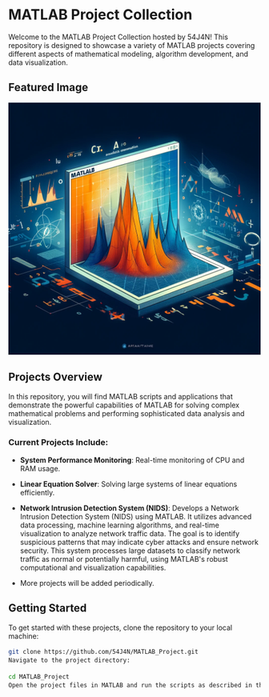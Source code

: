 # MATLAB Project Collection

Welcome to the MATLAB Project Collection hosted by 54J4N! This repository is designed to showcase a variety of MATLAB projects covering different aspects of mathematical modeling, algorithm development, and data visualization.

## Featured Image
![MATLAB Project](MATLAB.png.webp)

## Projects Overview
In this repository, you will find MATLAB scripts and applications that demonstrate the powerful capabilities of MATLAB for solving complex mathematical problems and performing sophisticated data analysis and visualization.

### Current Projects Include:
- **System Performance Monitoring**: Real-time monitoring of CPU and RAM usage.
  
- **Linear Equation Solver**: Solving large systems of linear equations efficiently.
  
- **Network Intrusion Detection System (NIDS)**: Develops a Network Intrusion Detection System (NIDS) using MATLAB. It utilizes advanced data processing, machine learning algorithms, and                                                  real-time visualization to analyze network traffic data. The goal is to identify suspicious patterns that may indicate cyber attacks and                                                   ensure network security. This system processes large datasets to classify network traffic as normal or potentially harmful, using                                                          MATLAB's robust computational and visualization capabilities.
  
- More projects will be added periodically.

## Getting Started
To get started with these projects, clone the repository to your local machine:

```bash
git clone https://github.com/54J4N/MATLAB_Project.git
Navigate to the project directory:

cd MATLAB_Project
Open the project files in MATLAB and run the scripts as described in the individual project folders.

